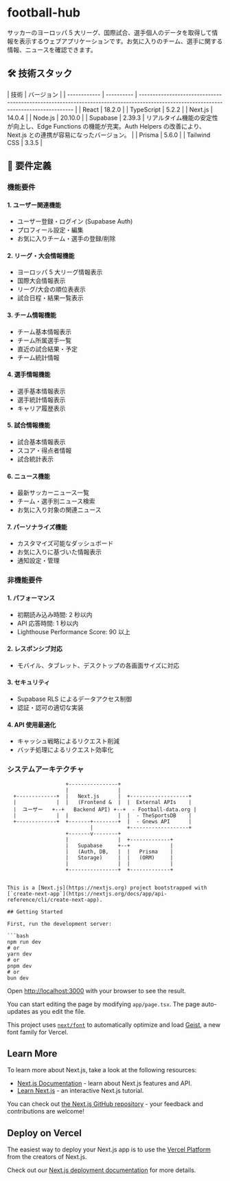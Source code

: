 # football-hub

サッカーのヨーロッパ 5 大リーグ、国際試合、選手個人のデータを取得して情報を表示するウェブアプリケーションです。お気に入りのチーム、選手に関する情報、ニュースを確認できます。

## 🛠 技術スタック

| 技術         | バージョン |
| ------------ | ---------- | ------------------------------------------------------------------------------------------------------------------------------------ |
| React        | 18.2.0     |
| TypeScript   | 5.2.2      |
| Next.js      | 14.0.4     |
| Node.js      | 20.10.0    |
| Supabase     | 2.39.3     | リアルタイム機能の安定性が向上し、Edge Functions の機能が充実。Auth Helpers の改善により、Next.js との連携が容易になったバージョン。 |
| Prisma       | 5.6.0      |
| Tailwind CSS | 3.3.5      |

## 📝 要件定義

### 機能要件

#### 1. ユーザー関連機能

- ユーザー登録・ログイン (Supabase Auth)
- プロフィール設定・編集
- お気に入りチーム・選手の登録/削除

#### 2. リーグ・大会情報機能

- ヨーロッパ 5 大リーグ情報表示
- 国際大会情報表示
- リーグ/大会の順位表表示
- 試合日程・結果一覧表示

#### 3. チーム情報機能

- チーム基本情報表示
- チーム所属選手一覧
- 直近の試合結果・予定
- チーム統計情報

#### 4. 選手情報機能

- 選手基本情報表示
- 選手統計情報表示
- キャリア履歴表示

#### 5. 試合情報機能

- 試合基本情報表示
- スコア・得点者情報
- 試合統計表示

#### 6. ニュース機能

- 最新サッカーニュース一覧
- チーム・選手別ニュース検索
- お気に入り対象の関連ニュース

#### 7. パーソナライズ機能

- カスタマイズ可能なダッシュボード
- お気に入りに基づいた情報表示
- 通知設定・管理

### 非機能要件

#### 1. パフォーマンス

- 初期読み込み時間: 2 秒以内
- API 応答時間: 1 秒以内
- Lighthouse Performance Score: 90 以上

#### 2. レスポンシブ対応

- モバイル、タブレット、デスクトップの各画面サイズに対応

#### 3. セキュリティ

- Supabase RLS によるデータアクセス制御
- 認証・認可の適切な実装

#### 4. API 使用最適化

- キャッシュ戦略によるリクエスト削減
- バッチ処理によるリクエスト効率化

### システムアーキテクチャ

````ascii
                   +----------------+
                   |                |
  +-------------+  |   Next.js      |  +-------------------+
  |             |  |   (Frontend &  |  |  External APIs    |
  |  ユーザー   +--+   Backend API) +--+  - Football-data.org |
  |             |  |                |  |  - TheSportsDB    |
  +-------------+  +-------+--------+  |  - Gnews API      |
                           |           +-------------------+
                   +-------v--------+
                   |                |  +-------------+
                   |   Supabase     +--+             |
                   |   (Auth, DB,   |  |   Prisma    |
                   |   Storage)     |  |   (ORM)     |
                   |                |  |             |
                   +----------------+  +-------------+


This is a [Next.js](https://nextjs.org) project bootstrapped with [`create-next-app`](https://nextjs.org/docs/app/api-reference/cli/create-next-app).

## Getting Started

First, run the development server:

```bash
npm run dev
# or
yarn dev
# or
pnpm dev
# or
bun dev
````

Open [http://localhost:3000](http://localhost:3000) with your browser to see the result.

You can start editing the page by modifying `app/page.tsx`. The page auto-updates as you edit the file.

This project uses [`next/font`](https://nextjs.org/docs/app/building-your-application/optimizing/fonts) to automatically optimize and load [Geist](https://vercel.com/font), a new font family for Vercel.

## Learn More

To learn more about Next.js, take a look at the following resources:

- [Next.js Documentation](https://nextjs.org/docs) - learn about Next.js features and API.
- [Learn Next.js](https://nextjs.org/learn) - an interactive Next.js tutorial.

You can check out [the Next.js GitHub repository](https://github.com/vercel/next.js) - your feedback and contributions are welcome!

## Deploy on Vercel

The easiest way to deploy your Next.js app is to use the [Vercel Platform](https://vercel.com/new?utm_medium=default-template&filter=next.js&utm_source=create-next-app&utm_campaign=create-next-app-readme) from the creators of Next.js.

Check out our [Next.js deployment documentation](https://nextjs.org/docs/app/building-your-application/deploying) for more details.
